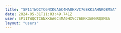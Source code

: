 ```yaml
---
title: "SP11TWQCTC6NXK6A6C4MA0HXVC76EKK3AHNRQ8MSA"
date: 2024-05-31T11:03:49.741Z
user: SP11TWQCTC6NXK6A6C4MA0HXVC76EKK3AHNRQ8MSA
layout: "users"
---
```

    